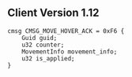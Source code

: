 ## Client Version 1.12

```rust,ignore
cmsg CMSG_MOVE_HOVER_ACK = 0xF6 {
    Guid guid;    
    u32 counter;    
    MovementInfo movement_info;    
    u32 is_applied;    
}

```
